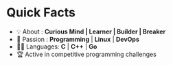 # Quick Facts

- 💡 About : **Curious Mind | Learner | Builder | Breaker**
- 🌟 Passion : **Programming** | **Linux** | **DevOps**
- 🧑‍💻 Languages: **C** | **C++** | **Go**
- 🏆 Active in competitive programming challenges
